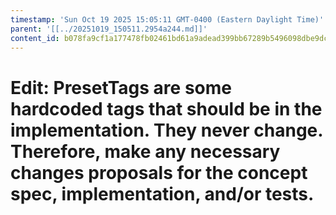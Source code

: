 ```yaml
---
timestamp: 'Sun Oct 19 2025 15:05:11 GMT-0400 (Eastern Daylight Time)'
parent: '[[../20251019_150511.2954a244.md]]'
content_id: b078fa9cf1a177478fb02461bd61a9adead399bb67289b5496098dbe9dc6005d
---
```


# Edit: PresetTags are some hardcoded tags that should be in the implementation. They never change. Therefore, make any necessary changes proposals for the concept spec, implementation, and/or tests.

